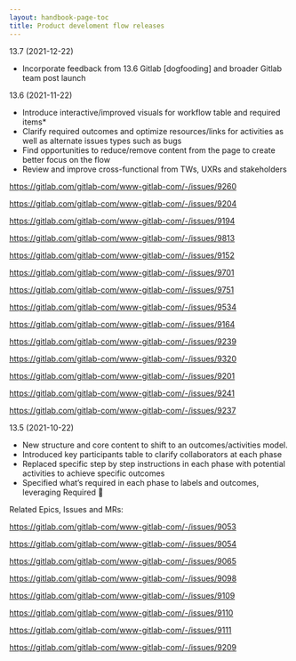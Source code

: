```yaml
---
layout: handbook-page-toc
title: Product develoment flow releases
---
```


13.7 (2021-12-22)

- Incorporate feedback from 13.6 Gitlab [dogfooding] and broader Gitlab team post launch

13.6 (2021-11-22)

- Introduce interactive/improved visuals for workflow table and required items*
- Clarify required outcomes and optimize resources/links for activities as well as alternate issues types such as bugs
- Find opportunities to reduce/remove content from the page to create better focus on the flow
- Review and improve cross-functional from TWs, UXRs and stakeholders

https://gitlab.com/gitlab-com/www-gitlab-com/-/issues/9260

https://gitlab.com/gitlab-com/www-gitlab-com/-/issues/9204

https://gitlab.com/gitlab-com/www-gitlab-com/-/issues/9194

https://gitlab.com/gitlab-com/www-gitlab-com/-/issues/9813

https://gitlab.com/gitlab-com/www-gitlab-com/-/issues/9152

https://gitlab.com/gitlab-com/www-gitlab-com/-/issues/9701

https://gitlab.com/gitlab-com/www-gitlab-com/-/issues/9751

https://gitlab.com/gitlab-com/www-gitlab-com/-/issues/9534

https://gitlab.com/gitlab-com/www-gitlab-com/-/issues/9164

https://gitlab.com/gitlab-com/www-gitlab-com/-/issues/9239

https://gitlab.com/gitlab-com/www-gitlab-com/-/issues/9320

https://gitlab.com/gitlab-com/www-gitlab-com/-/issues/9201

https://gitlab.com/gitlab-com/www-gitlab-com/-/issues/9241

https://gitlab.com/gitlab-com/www-gitlab-com/-/issues/9237


13.5 (2021-10-22)

- New structure and core content to shift to an outcomes/activities model. 
- Introduced key participants table to clarify collaborators at each phase
- Replaced specific step by step instructions in each phase with potential activities to achieve specific outcomes
- Specified what’s required in each phase to labels and outcomes, leveraging Required 🔎

Related Epics, Issues and MRs: 

https://gitlab.com/gitlab-com/www-gitlab-com/-/issues/9053

https://gitlab.com/gitlab-com/www-gitlab-com/-/issues/9054

https://gitlab.com/gitlab-com/www-gitlab-com/-/issues/9065

https://gitlab.com/gitlab-com/www-gitlab-com/-/issues/9098

https://gitlab.com/gitlab-com/www-gitlab-com/-/issues/9109

https://gitlab.com/gitlab-com/www-gitlab-com/-/issues/9110

https://gitlab.com/gitlab-com/www-gitlab-com/-/issues/9111

https://gitlab.com/gitlab-com/www-gitlab-com/-/issues/9209

